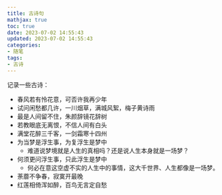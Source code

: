```yaml
---
title: 古诗句
mathjax: true
toc: true
date: 2023-07-02 14:55:43
updated: 2023-07-02 14:55:43
categories:
- 随笔
tags:
- 古诗
---
```

记录一些古诗：
<!--more-->

- 春风若有怜花意，可否许我再少年
- 试问闲愁都几许，一川烟草，满城风絮，梅子黄诗雨
- 最是人间留不住，朱颜辞镜花辞树
- 若教眼底无离恨，不信人间有白头
- 满堂花醉三千客，一剑霜寒十四州
- 为当梦是浮生事，为复浮生是梦中
  - 难道说梦境就是人生的真相吗？还是说人生本身就是一场梦？
- 何须更问浮生事，只此浮生是梦中
  - 何必在意这空虚不实的人生中的事情，这大千世界、人生都像是一场梦。
- 荼蘼不争春，寂寞开最晚
- 红莲相倚浑如醉，百鸟无言定自愁
